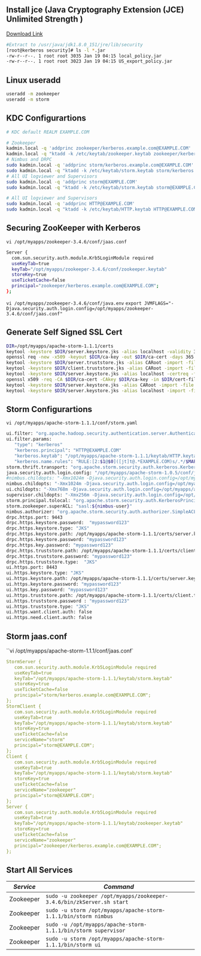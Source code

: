 ## Install jce (Java Cryptography Extension (JCE) Unlimited Strength )

[Download Link](http://www.oracle.com/technetwork/java/javase/downloads/jce8-download-2133166.html)  

```bash
#Extract to /usr/java/jdk1.8.0_151/jre/lib/security
[root@kerberos security]# ls -l *.jar
-rw-r--r--. 1 root root 3035 Jan 19 04:15 local_policy.jar
-rw-r--r--. 1 root root 3023 Jan 19 04:15 US_export_policy.jar
```

## Linux useradd

```bash
useradd -m zookeeper
useradd -m storm
```

## KDC Configurartions

```bash
# KDC default REALM EXAMPLE.COM

# Zookeeper
kadmin.local -q 'addprinc zookeeper/kerberos.example.com@EXAMPLE.COM'
kadmin.local -q "ktadd -k /etc/keytab/zookeeper.keytab zookeeper/kerberos.example.com@EXAMPLE.COM"
# Nimbus and DRPC
sudo kadmin.local -q 'addprinc storm/kerberos.example.com@EXAMPLE.COM'
sudo kadmin.local -q "ktadd -k /etc/keytab/storm.keytab storm/kerberos.example.com@EXAMPLE.COM"
# All UI logviewer and Supervisors
sudo kadmin.local -q 'addprinc storm@EXAMPLE.COM'
sudo kadmin.local -q "ktadd -k /etc/keytab/storm.keytab storm@EXAMPLE.COM"

# All UI logviewer and Supervisors
sudo kadmin.local -q 'addprinc HTTP@EXAMPLE.COM'
sudo kadmin.local -q "ktadd -k /etc/keytab/HTTP.keytab HTTP@EXAMPLE.COM"
```

## ​Securing ZooKeeper with Kerberos

`vi /opt/myapps/zookeeper-3.4.6/conf/jaas.conf`
```bash
Server {
  com.sun.security.auth.module.Krb5LoginModule required
  useKeyTab=true
  keyTab="/opt/myapps/zookeeper-3.4.6/conf/zookeeper.keytab"
  storeKey=true
  useTicketCache=false
  principal="zookeeper/kerberos.example.com@EXAMPLE.COM";
};
```

`vi /opt/myapps/zookeeper-3.4.6/conf/java.env`
`export JVMFLAGS="-Djava.security.auth.login.config=/opt/myapps/zookeeper-3.4.6/conf/jaas.conf"`


##  Generate Self Signed SSL Cert


```bash
DIR=/opt/myapps/apache-storm-1.1.1/certs
keytool -keystore $DIR/server.keystore.jks -alias localhost -validity 365 -keyalg RSA -genkey
openssl req -new -x509 -keyout $DIR/ca-key -out $DIR/ca-cert -days 365
keytool -keystore $DIR/server.truststore.jks -alias CARoot -import -file $DIR/ca-cert
keytool -keystore $DIR/client.truststore.jks -alias CARoot -import -file $DIR/ca-cert
keytool -keystore $DIR/server.keystore.jks -alias localhost -certreq -file $DIR/cert-file
openssl x509 -req -CA $DIR/ca-cert -CAkey $DIR/ca-key -in $DIR/cert-file -out $DIR/cert-signed -days 365 -CAcreateserial -passin pass:mypassword123
keytool -keystore $DIR/server.keystore.jks -alias CARoot -import -file $DIR/ca-cert
keytool -keystore $DIR/server.keystore.jks -alias localhost -import -file $DIR/cert-signed
```

## Storm Configurartions


`vi /opt/myapps/apache-storm-1.1.1/conf/storm.yaml`

```bash
ui.filter: "org.apache.hadoop.security.authentication.server.AuthenticationFilter"
ui.filter.params:
   "type": "kerberos"
   "kerberos.principal": "HTTP@EXAMPLE.COM"
   "kerberos.keytab": "/opt/myapps/apache-storm-1.1.1/keytab/HTTP.keytab"
   "kerberos.name.rules": "RULE:[2:$1@$0]([jt]t@.*EXAMPLE.COM)s/.*/$MAPRED_USER/ RULE:[2:$1@$0]([nd]n@.*EXAMPLE.COM)s/.*/$HDFS_USER/DEFAULT"
storm.thrift.transport: "org.apache.storm.security.auth.kerberos.KerberosSaslTransportPlugin"
java.security.auth.login.config: "/opt/myapps/apache-storm-1.0.5/conf/jaas.conf"
#nimbus.childopts: "-Xmx1024m -Djava.security.auth.login.config=/opt/myapps/apache-storm-1.1.1/conf/jaas.conf"
nimbus.childopts: "-Xmx1024m -Djava.security.auth.login.config=/opt/myapps/apache-storm-1.1.1/conf/jaas.conf -Djava.security.krb5.conf=/opt/myapps/apache-storm-1.1.1/keytab/krb5.conf"
ui.childopts: "-Xmx768m -Djava.security.auth.login.config=/opt/myapps/apache-storm-1.1.1/conf/jaas.conf"
supervisor.childopts: "-Xmx256m -Djava.security.auth.login.config=/opt/myapps/apache-storm-1.1.1/conf/jaas.conf"
storm.principal.tolocal: "org.apache.storm.security.auth.KerberosPrincipalToLocal"
storm.zookeeper.superACL: "sasl:${nimbus-user}"
nimbus.authorizer: "org.apache.storm.security.auth.authorizer.SimpleACLAuthorizer"
drpc.https.port: 9443
drpc.https.keystore.password:  "mypassword123"
drpc.https.keystore.type: "JKS"
drpc.https.keystore.path: /opt/myapps/apache-storm-1.1.1/certs/server.keystore.jks
drpc.https.keystore.password: "mypassword123"
drpc.https.key.password: "mypassword123"
drpc.https.truststore.path: /opt/myapps/apache-storm-1.1.1/certs/client.truststore.jks
drpc.https.truststore.password: "mypassword123"
drpc.https.truststore.type:  "JKS"
ui.https.port: 8443
ui.https.keystore.type: "JKS"
ui.https.keystore.path: /opt/myapps/apache-storm-1.1.1/certs/server.keystore.jks
ui.https.keystore.password: "mypassword123"
ui.https.key.password: "mypassword123"
ui.https.truststore.path: /opt/myapps/apache-storm-1.1.1/certs/client.truststore.jks
ui.https.truststore.password : "mypassword123"
ui.https.truststore.type: "JKS"
ui.https.want.client.auth: false
ui.https.need.client.auth: false
```

## Storm jaas.conf

``vi /opt/myapps/apache-storm-1.1.1/conf/jaas.conf`

```yaml
StormServer {
   com.sun.security.auth.module.Krb5LoginModule required
   useKeyTab=true
   keyTab="/opt/myapps/apache-storm-1.1.1/keytab/storm.keytab"
   storeKey=true
   useTicketCache=false
   principal="storm/kerberos.example.com@EXAMPLE.COM";
};
StormClient {
   com.sun.security.auth.module.Krb5LoginModule required
   useKeyTab=true
   keyTab="/opt/myapps/apache-storm-1.1.1/keytab/storm.keytab"
   storeKey=true
   useTicketCache=false
   serviceName="storm"
   principal="storm@EXAMPLE.COM";
};
Client {
   com.sun.security.auth.module.Krb5LoginModule required
   useKeyTab=true
   keyTab="/opt/myapps/apache-storm-1.1.1/keytab/storm.keytab"
   storeKey=true
   useTicketCache=false
   serviceName="zookeeper"
   principal="storm@EXAMPLE.COM";
};
Server {
   com.sun.security.auth.module.Krb5LoginModule required
   useKeyTab=true
   keyTab="/opt/myapps/apache-storm-1.1.1/keytab/zookeeper.keytab"
   storeKey=true
   useTicketCache=false
   serviceName="zookeeper"
   principal="zookeeper/kerberos.example.com@EXAMPLE.COM";
};
```
## Start All Services
| *Service*  | *Command*   | 
|---|---|
|Zookeeper|`sudo -u zookeeper /opt/myapps/zookeeper-3.4.6/bin/zkServer.sh start  `|
|Zookeeper|`sudo -u storm /opt/myapps/apache-storm-1.1.1/bin/storm nimbus  `|
|Zookeeper|`sudo -u /opt/myapps/apache-storm-1.1.1/bin/storm supervisor `|
|Zookeeper|`sudo -u storm /opt/myapps/apache-storm-1.1.1/bin/storm ui `|
